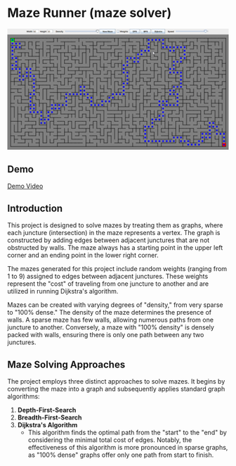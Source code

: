# Maze Runner (maze solver)
![Home Page](./images/maze-image.png?)

## Demo 

[Demo Video](https://youtu.be/YEMhajQu8uQ)

## Introduction

This project is designed to solve mazes by treating them as graphs, where each juncture (intersection) in the maze represents a vertex. The graph is constructed by adding edges between adjacent junctures that are not obstructed by walls. The maze always has a starting point in the upper left corner and an ending point in the lower right corner.

The mazes generated for this project include random weights (ranging from 1 to 9) assigned to edges between adjacent junctures. These weights represent the "cost" of traveling from one juncture to another and are utilized in running Dijkstra's algorithm.

Mazes can be created with varying degrees of "density," from very sparse to "100% dense." The density of the maze determines the presence of walls. A sparse maze has few walls, allowing numerous paths from one juncture to another. Conversely, a maze with "100% density" is densely packed with walls, ensuring there is only one path between any two junctures.

## Maze Solving Approaches

The project employs three distinct approaches to solve mazes. It begins by converting the maze into a graph and subsequently applies standard graph algorithms:

1. **Depth-First-Search**
2. **Breadth-First-Search**
3. **Dijkstra's Algorithm**
   - This algorithm finds the optimal path from the "start" to the "end" by considering the minimal total cost of edges. Notably, the effectiveness of this algorithm is more pronounced in sparse graphs, as "100% dense" graphs offer only one path from start to finish.
